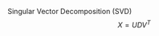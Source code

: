 Singular Vector Decomposition (SVD)
$$
X=UDV^T
$$
<!--stackedit_data:
eyJoaXN0b3J5IjpbNzg2ODUwMTIzXX0=
-->
